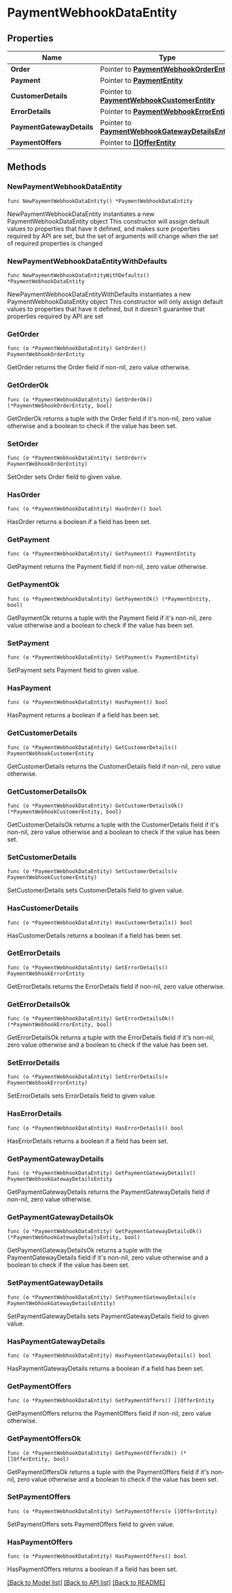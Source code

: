 # PaymentWebhookDataEntity

## Properties

Name | Type | Description | Notes
------------ | ------------- | ------------- | -------------
**Order** | Pointer to [**PaymentWebhookOrderEntity**](PaymentWebhookOrderEntity.md) |  | [optional] 
**Payment** | Pointer to [**PaymentEntity**](PaymentEntity.md) |  | [optional] 
**CustomerDetails** | Pointer to [**PaymentWebhookCustomerEntity**](PaymentWebhookCustomerEntity.md) |  | [optional] 
**ErrorDetails** | Pointer to [**PaymentWebhookErrorEntity**](PaymentWebhookErrorEntity.md) |  | [optional] 
**PaymentGatewayDetails** | Pointer to [**PaymentWebhookGatewayDetailsEntity**](PaymentWebhookGatewayDetailsEntity.md) |  | [optional] 
**PaymentOffers** | Pointer to [**[]OfferEntity**](OfferEntity.md) |  | [optional] 

## Methods

### NewPaymentWebhookDataEntity

`func NewPaymentWebhookDataEntity() *PaymentWebhookDataEntity`

NewPaymentWebhookDataEntity instantiates a new PaymentWebhookDataEntity object
This constructor will assign default values to properties that have it defined,
and makes sure properties required by API are set, but the set of arguments
will change when the set of required properties is changed

### NewPaymentWebhookDataEntityWithDefaults

`func NewPaymentWebhookDataEntityWithDefaults() *PaymentWebhookDataEntity`

NewPaymentWebhookDataEntityWithDefaults instantiates a new PaymentWebhookDataEntity object
This constructor will only assign default values to properties that have it defined,
but it doesn't guarantee that properties required by API are set

### GetOrder

`func (o *PaymentWebhookDataEntity) GetOrder() PaymentWebhookOrderEntity`

GetOrder returns the Order field if non-nil, zero value otherwise.

### GetOrderOk

`func (o *PaymentWebhookDataEntity) GetOrderOk() (*PaymentWebhookOrderEntity, bool)`

GetOrderOk returns a tuple with the Order field if it's non-nil, zero value otherwise
and a boolean to check if the value has been set.

### SetOrder

`func (o *PaymentWebhookDataEntity) SetOrder(v PaymentWebhookOrderEntity)`

SetOrder sets Order field to given value.

### HasOrder

`func (o *PaymentWebhookDataEntity) HasOrder() bool`

HasOrder returns a boolean if a field has been set.

### GetPayment

`func (o *PaymentWebhookDataEntity) GetPayment() PaymentEntity`

GetPayment returns the Payment field if non-nil, zero value otherwise.

### GetPaymentOk

`func (o *PaymentWebhookDataEntity) GetPaymentOk() (*PaymentEntity, bool)`

GetPaymentOk returns a tuple with the Payment field if it's non-nil, zero value otherwise
and a boolean to check if the value has been set.

### SetPayment

`func (o *PaymentWebhookDataEntity) SetPayment(v PaymentEntity)`

SetPayment sets Payment field to given value.

### HasPayment

`func (o *PaymentWebhookDataEntity) HasPayment() bool`

HasPayment returns a boolean if a field has been set.

### GetCustomerDetails

`func (o *PaymentWebhookDataEntity) GetCustomerDetails() PaymentWebhookCustomerEntity`

GetCustomerDetails returns the CustomerDetails field if non-nil, zero value otherwise.

### GetCustomerDetailsOk

`func (o *PaymentWebhookDataEntity) GetCustomerDetailsOk() (*PaymentWebhookCustomerEntity, bool)`

GetCustomerDetailsOk returns a tuple with the CustomerDetails field if it's non-nil, zero value otherwise
and a boolean to check if the value has been set.

### SetCustomerDetails

`func (o *PaymentWebhookDataEntity) SetCustomerDetails(v PaymentWebhookCustomerEntity)`

SetCustomerDetails sets CustomerDetails field to given value.

### HasCustomerDetails

`func (o *PaymentWebhookDataEntity) HasCustomerDetails() bool`

HasCustomerDetails returns a boolean if a field has been set.

### GetErrorDetails

`func (o *PaymentWebhookDataEntity) GetErrorDetails() PaymentWebhookErrorEntity`

GetErrorDetails returns the ErrorDetails field if non-nil, zero value otherwise.

### GetErrorDetailsOk

`func (o *PaymentWebhookDataEntity) GetErrorDetailsOk() (*PaymentWebhookErrorEntity, bool)`

GetErrorDetailsOk returns a tuple with the ErrorDetails field if it's non-nil, zero value otherwise
and a boolean to check if the value has been set.

### SetErrorDetails

`func (o *PaymentWebhookDataEntity) SetErrorDetails(v PaymentWebhookErrorEntity)`

SetErrorDetails sets ErrorDetails field to given value.

### HasErrorDetails

`func (o *PaymentWebhookDataEntity) HasErrorDetails() bool`

HasErrorDetails returns a boolean if a field has been set.

### GetPaymentGatewayDetails

`func (o *PaymentWebhookDataEntity) GetPaymentGatewayDetails() PaymentWebhookGatewayDetailsEntity`

GetPaymentGatewayDetails returns the PaymentGatewayDetails field if non-nil, zero value otherwise.

### GetPaymentGatewayDetailsOk

`func (o *PaymentWebhookDataEntity) GetPaymentGatewayDetailsOk() (*PaymentWebhookGatewayDetailsEntity, bool)`

GetPaymentGatewayDetailsOk returns a tuple with the PaymentGatewayDetails field if it's non-nil, zero value otherwise
and a boolean to check if the value has been set.

### SetPaymentGatewayDetails

`func (o *PaymentWebhookDataEntity) SetPaymentGatewayDetails(v PaymentWebhookGatewayDetailsEntity)`

SetPaymentGatewayDetails sets PaymentGatewayDetails field to given value.

### HasPaymentGatewayDetails

`func (o *PaymentWebhookDataEntity) HasPaymentGatewayDetails() bool`

HasPaymentGatewayDetails returns a boolean if a field has been set.

### GetPaymentOffers

`func (o *PaymentWebhookDataEntity) GetPaymentOffers() []OfferEntity`

GetPaymentOffers returns the PaymentOffers field if non-nil, zero value otherwise.

### GetPaymentOffersOk

`func (o *PaymentWebhookDataEntity) GetPaymentOffersOk() (*[]OfferEntity, bool)`

GetPaymentOffersOk returns a tuple with the PaymentOffers field if it's non-nil, zero value otherwise
and a boolean to check if the value has been set.

### SetPaymentOffers

`func (o *PaymentWebhookDataEntity) SetPaymentOffers(v []OfferEntity)`

SetPaymentOffers sets PaymentOffers field to given value.

### HasPaymentOffers

`func (o *PaymentWebhookDataEntity) HasPaymentOffers() bool`

HasPaymentOffers returns a boolean if a field has been set.


[[Back to Model list]](../README.md#documentation-for-models) [[Back to API list]](../README.md#documentation-for-api-endpoints) [[Back to README]](../README.md)


